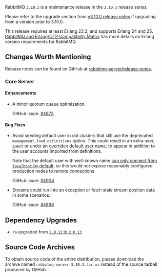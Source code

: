 RabbitMQ `3.10.3` is a maintenance release in the `3.10.x` release series.

Please refer to the upgrade section from [v3.10.0 release notes](https://github.com/rabbitmq/rabbitmq-server/releases/tag/v3.10.0)
if upgrading from a version prior to 3.10.0.

This release requires at least Erlang 23.2, and supports Erlang 24 and 25.
[RabbitMQ and Erlang/OTP Compatibility Matrix](https://www.rabbitmq.com/which-erlang.html) has more details on
Erlang version requirements for RabbitMQ.


## Changes Worth Mentioning

Release notes can be found on GitHub at [rabbitmq-server/release-notes](https://github.com/rabbitmq/rabbitmq-server/tree/v3.10.x/release-notes).

### Core Server

#### Enhancements

 * A minor quorum queue optimization.

   GitHub issue: [#4873](https://github.com/rabbitmq/rabbitmq-server/pull/4873)

#### Bug Fixes

 * Avoid seeding default user in old clusters that still use the deprecated `management.load_definitions` option.
   This could result in an extra user, `guest` or under an [overriden default user name](https://rabbitmq.com/access-control.html#default-state), to appear
   in addition to the user accounts imported from definitions.

   Note that the default user with well-known name [can only connect from `localhost` by default](https://rabbitmq.com/access-control.html#loopback-users), so
   this would not expose reasonably configured production nodes to remote connections.

   GitHub issue: [#4904](https://github.com/rabbitmq/rabbitmq-server/pull/4904)

 * Streams could run into an exception or fetch stale stream position data in some scenarios.

   GitHub issue: [#4898](https://github.com/rabbitmq/rabbitmq-server/pull/4898)




## Dependency Upgrades

 * `ra` upgraded from [`2.0.11` to `2.0.13`](https://github.com/rabbitmq/ra/compare/v2.0.11...v2.0.13)


## Source Code Archives

To obtain source code of the entire distribution, please download the archive named `rabbitmq-server-3.10.3.tar.xz`
instead of the source tarball produced by GitHub.
